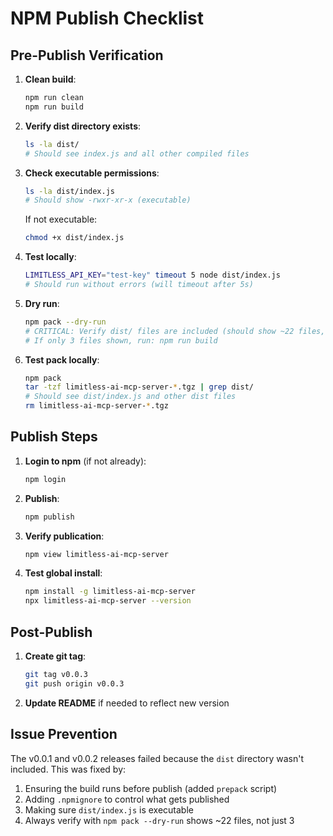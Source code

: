# NPM Publish Checklist

## Pre-Publish Verification

1. **Clean build**:

   ```bash
   npm run clean
   npm run build
   ```

2. **Verify dist directory exists**:

   ```bash
   ls -la dist/
   # Should see index.js and all other compiled files
   ```

3. **Check executable permissions**:

   ```bash
   ls -la dist/index.js
   # Should show -rwxr-xr-x (executable)
   ```

   If not executable:

   ```bash
   chmod +x dist/index.js
   ```

4. **Test locally**:

   ```bash
   LIMITLESS_API_KEY="test-key" timeout 5 node dist/index.js
   # Should run without errors (will timeout after 5s)
   ```

5. **Dry run**:

   ```bash
   npm pack --dry-run
   # CRITICAL: Verify dist/ files are included (should show ~22 files, not just 3)
   # If only 3 files shown, run: npm run build
   ```

6. **Test pack locally**:
   ```bash
   npm pack
   tar -tzf limitless-ai-mcp-server-*.tgz | grep dist/
   # Should see dist/index.js and other dist files
   rm limitless-ai-mcp-server-*.tgz
   ```

## Publish Steps

1. **Login to npm** (if not already):

   ```bash
   npm login
   ```

2. **Publish**:

   ```bash
   npm publish
   ```

3. **Verify publication**:

   ```bash
   npm view limitless-ai-mcp-server
   ```

4. **Test global install**:
   ```bash
   npm install -g limitless-ai-mcp-server
   npx limitless-ai-mcp-server --version
   ```

## Post-Publish

1. **Create git tag**:

   ```bash
   git tag v0.0.3
   git push origin v0.0.3
   ```

2. **Update README** if needed to reflect new version

## Issue Prevention

The v0.0.1 and v0.0.2 releases failed because the `dist` directory wasn't included. This was fixed by:

1. Ensuring the build runs before publish (added `prepack` script)
2. Adding `.npmignore` to control what gets published
3. Making sure `dist/index.js` is executable
4. Always verify with `npm pack --dry-run` shows ~22 files, not just 3
